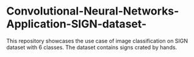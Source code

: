 # Convolutional-Neural-Networks-Application-SIGN-dataset-
This repository showcases the use case of image classification on SIGN dataset with 6 classes. The dataset contains signs crated by hands.
